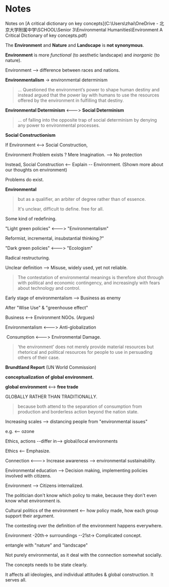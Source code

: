# Notes

Notes on [A critical dictionary on key concepts](C:\Users\zhai\OneDrive - 北京大学附属中学\SCHOOL\Senior 3\Environmental Humanities\Environment A Critical Dictionary of key concepts.pdf)

The **Environment** and **Nature** and **Landscape** is **not synonymous**. 

**Environment** is more *functional* (to aesthetic landscape) and *inorganic* (to nature).

Environment --> difference between races and nations. 

**Environmentalism** -> environmental determinism

> ... Questioned the environment’s power to shape human destiny and instead argued that the power lay with humans to use the resources offered by the environment in fulfilling that destiny.

**Environmental Determinism** <---> **Social Determinism**

>... of falling into the opposite trap of social determinism by denying any power to environmental processes.

**Social Constructionism** 

If Environment <--> Social Construction,

Environment Problem exists ? Mere Imagination. --> No protection

Instead, Social Construction <-- Explain -- Environment. (Shown more about our thoughts on environment)

Problems do exist.

**Environmental** 

> but as a qualifier, an arbiter of degree rather than of essence.
>
> It's unclear, difficult to define. free for all.

Some kind of redefining.

"Light green policies" <---> "Environmentalism"

Reformist, incremental, insubstantial thinking.?"

"Dark green policies" <---> "Ecologism"

Radical restructuring. 

Unclear definition --> Misuse, widely used, yet not reliable. 

>The contestation of environmental meanings is therefore shot through with political and economic contingency, and increasingly with fears about technology and control. 

Early stage of environmentalism  --> Business as enemy

After "Wise Use" & "greenhouse effect"

Business <--> Environment NGOs. (Argues)

Environmentalism <---> Anti-globalization

​	Consumption <---> Environmental Damage.

>‘the environment’ does not merely provide material resources but rhetorical and political resources for people to use in persuading others of their case.

**Brundtland Report** (UN World Commission)

**conceptualization of global environment.**

**global environment** <--> **free trade**

GLOBALLY RATHER THAN TRADITIONALLY.

>because both attend to the separation of consumption from production and borderless action beyond the nation state.

Increasing scales --> distancing people from "environmental issues"

e.g. <-- ozone

Ethics, actions --differ in--> global/local environments

Ethics <-- Emphasize.

Connection <---> Increase awareness --> environmental sustainability. 

Environmental education --> Decision making, implementing policies involved with citizens.

Environment --> Citizens internalized.

The politician don't  know which policy to make, because they don't even  know what  environment is. 

Cultural politics of the environment <-- how policy made, how each group support their argument. 

The contesting over the definition of the environment happens  everywhere.



Environment -20th-> surroundings --21st-> Complicated concept.

entangle with "nature" and "landscape" 

Not purely environmental, as it deal with the connection somewhat socially. 

The concepts needs to be state clearly. 

It affects all  ideologies, and individual attitudes & global construction. It  serves all.